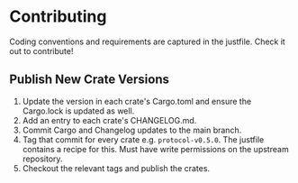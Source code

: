 # Contributing

Coding conventions and requirements are captured in the justfile. Check it out to contribute!

## Publish New Crate Versions

1. Update the version in each crate's Cargo.toml and ensure the Cargo.lock is updated as well.
2. Add an entry to each crate's CHANGELOG.md.
3. Commit Cargo and Changelog updates to the main branch.
4. Tag that commit for every crate e.g. `protocol-v0.5.0`. The justfile contains a recipe for this. Must have write permissions on the upstream repository.
5. Checkout the relevant tags and publish the crates.
